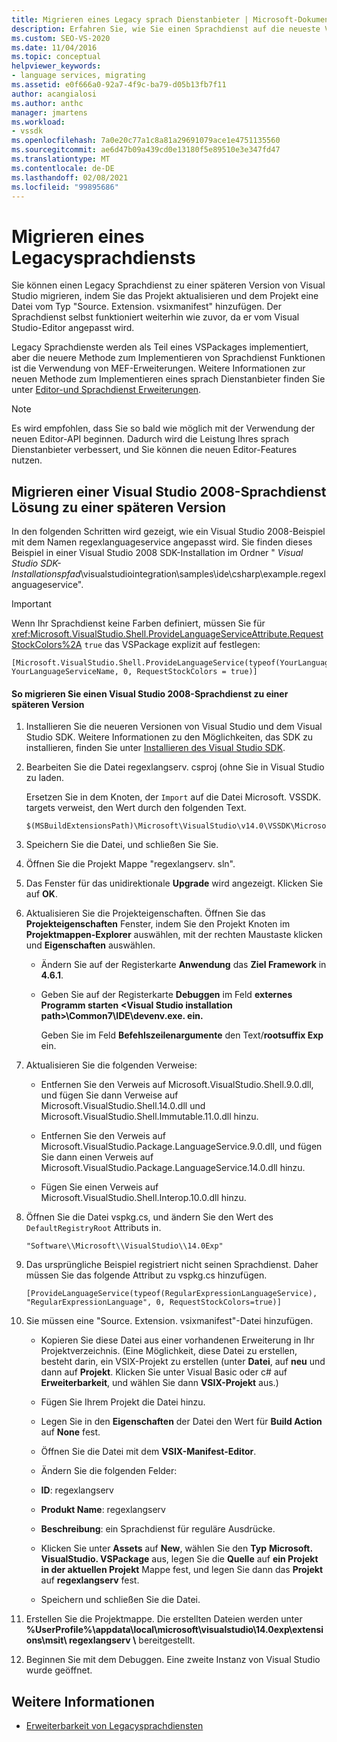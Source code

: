 ```yaml
---
title: Migrieren eines Legacy sprach Dienstanbieter | Microsoft-Dokumentation
description: Erfahren Sie, wie Sie einen Sprachdienst auf die neueste Version von Visual Studio aktualisieren, indem Sie das Projekt aktualisieren und eine "Source. Extension. vsixmanifest"-Datei hinzufügen.
ms.custom: SEO-VS-2020
ms.date: 11/04/2016
ms.topic: conceptual
helpviewer_keywords:
- language services, migrating
ms.assetid: e0f666a0-92a7-4f9c-ba79-d05b13fb7f11
author: acangialosi
ms.author: anthc
manager: jmartens
ms.workload:
- vssdk
ms.openlocfilehash: 7a0e20c77a1c8a81a29691079ace1e4751135560
ms.sourcegitcommit: ae6d47b09a439cd0e13180f5e89510e3e347fd47
ms.translationtype: MT
ms.contentlocale: de-DE
ms.lasthandoff: 02/08/2021
ms.locfileid: "99895686"
---
```

# <a name="migrating-a-legacy-language-service"></a>Migrieren eines Legacysprachdiensts
Sie können einen Legacy Sprachdienst zu einer späteren Version von Visual Studio migrieren, indem Sie das Projekt aktualisieren und dem Projekt eine Datei vom Typ "Source. Extension. vsixmanifest" hinzufügen. Der Sprachdienst selbst funktioniert weiterhin wie zuvor, da er vom Visual Studio-Editor angepasst wird.

 Legacy Sprachdienste werden als Teil eines VSPackages implementiert, aber die neuere Methode zum Implementieren von Sprachdienst Funktionen ist die Verwendung von MEF-Erweiterungen. Weitere Informationen zur neuen Methode zum Implementieren eines sprach Dienstanbieter finden Sie unter [Editor-und Sprachdienst Erweiterungen](../../extensibility/editor-and-language-service-extensions.md).

> [!NOTE]
> Es wird empfohlen, dass Sie so bald wie möglich mit der Verwendung der neuen Editor-API beginnen. Dadurch wird die Leistung Ihres sprach Dienstanbieter verbessert, und Sie können die neuen Editor-Features nutzen.

## <a name="migrating-a-visual-studio-2008-language-service-solution-to-a-later-version"></a>Migrieren einer Visual Studio 2008-Sprachdienst Lösung zu einer späteren Version
 In den folgenden Schritten wird gezeigt, wie ein Visual Studio 2008-Beispiel mit dem Namen regexlanguageservice angepasst wird. Sie finden dieses Beispiel in einer Visual Studio 2008 SDK-Installation im Ordner " *Visual Studio SDK-Installationspfad*\visualstudiointegration\samples\ide\csharp\example.regexlanguageservice\".

> [!IMPORTANT]
> Wenn Ihr Sprachdienst keine Farben definiert, müssen Sie für <xref:Microsoft.VisualStudio.Shell.ProvideLanguageServiceAttribute.RequestStockColors%2A> `true` das VSPackage explizit auf festlegen:

```
[Microsoft.VisualStudio.Shell.ProvideLanguageService(typeof(YourLanguageService), YourLanguageServiceName, 0, RequestStockColors = true)]
```

#### <a name="to-migrate-a-visual-studio-2008-language-service-to-a-later-version"></a>So migrieren Sie einen Visual Studio 2008-Sprachdienst zu einer späteren Version

1. Installieren Sie die neueren Versionen von Visual Studio und dem Visual Studio SDK. Weitere Informationen zu den Möglichkeiten, das SDK zu installieren, finden Sie unter [Installieren des Visual Studio SDK](../../extensibility/installing-the-visual-studio-sdk.md).

2. Bearbeiten Sie die Datei regexlangserv. csproj (ohne Sie in Visual Studio zu laden.

     Ersetzen Sie in dem Knoten, der `Import` auf die Datei Microsoft. VSSDK. targets verweist, den Wert durch den folgenden Text.

    ```
    $(MSBuildExtensionsPath)\Microsoft\VisualStudio\v14.0\VSSDK\Microsoft.VsSDK.targets
    ```

3. Speichern Sie die Datei, und schließen Sie Sie.

4. Öffnen Sie die Projekt Mappe "regexlangserv. sln".

5. Das Fenster für das unidirektionale **Upgrade** wird angezeigt. Klicken Sie auf **OK**.

6. Aktualisieren Sie die Projekteigenschaften. Öffnen Sie das **Projekteigenschaften** Fenster, indem Sie den Projekt Knoten im **Projektmappen-Explorer** auswählen, mit der rechten Maustaste klicken und **Eigenschaften** auswählen.

    - Ändern Sie auf der Registerkarte **Anwendung** das **Ziel Framework** in **4.6.1**.

    - Geben Sie auf der Registerkarte **Debuggen** im Feld **externes Programm starten** **\<Visual Studio installation path>\Common7\IDE\devenv.exe. ein.**

         Geben Sie im Feld **Befehlszeilenargumente** den Text/**rootsuffix Exp** ein.

7. Aktualisieren Sie die folgenden Verweise:

    - Entfernen Sie den Verweis auf Microsoft.VisualStudio.Shell.9.0.dll, und fügen Sie dann Verweise auf Microsoft.VisualStudio.Shell.14.0.dll und Microsoft.VisualStudio.Shell.Immutable.11.0.dll hinzu.

    - Entfernen Sie den Verweis auf Microsoft.VisualStudio.Package.LanguageService.9.0.dll, und fügen Sie dann einen Verweis auf Microsoft.VisualStudio.Package.LanguageService.14.0.dll hinzu.

    - Fügen Sie einen Verweis auf Microsoft.VisualStudio.Shell.Interop.10.0.dll hinzu.

8. Öffnen Sie die Datei vspkg.cs, und ändern Sie den Wert des `DefaultRegistryRoot` Attributs in.

    ```
    "Software\\Microsoft\\VisualStudio\\14.0Exp"
    ```

9. Das ursprüngliche Beispiel registriert nicht seinen Sprachdienst. Daher müssen Sie das folgende Attribut zu vspkg.cs hinzufügen.

    ```
    [ProvideLanguageService(typeof(RegularExpressionLanguageService), "RegularExpressionLanguage", 0, RequestStockColors=true)]
    ```

10. Sie müssen eine "Source. Extension. vsixmanifest"-Datei hinzufügen.

    - Kopieren Sie diese Datei aus einer vorhandenen Erweiterung in Ihr Projektverzeichnis. (Eine Möglichkeit, diese Datei zu erstellen, besteht darin, ein VSIX-Projekt zu erstellen (unter **Datei**, auf **neu** und dann auf **Projekt**. Klicken Sie unter Visual Basic oder c# auf **Erweiterbarkeit**, und wählen Sie dann **VSIX-Projekt** aus.)

    - Fügen Sie Ihrem Projekt die Datei hinzu.

    - Legen Sie in den **Eigenschaften** der Datei den Wert für **Build Action** auf **None** fest.

    - Öffnen Sie die Datei mit dem **VSIX-Manifest-Editor**.

    - Ändern Sie die folgenden Felder:

    - **ID**: regexlangserv

    - **Produkt Name**: regexlangserv

    - **Beschreibung**: ein Sprachdienst für reguläre Ausdrücke.

    - Klicken Sie unter **Assets** auf **New**, wählen Sie den **Typ** **Microsoft. VisualStudio. VSPackage** aus, legen Sie die **Quelle** auf **ein Projekt in der aktuellen Projekt** Mappe fest, und legen Sie dann das **Projekt** auf **regexlangserv** fest.

    - Speichern und schließen Sie die Datei.

11. Erstellen Sie die Projektmappe. Die erstellten Dateien werden unter **%UserProfile%\appdata\local\microsoft\visualstudio\14.0exp\extensions\msit\ regexlangserv \\** bereitgestellt.

12. Beginnen Sie mit dem Debuggen. Eine zweite Instanz von Visual Studio wurde geöffnet.

## <a name="see-also"></a>Weitere Informationen
- [Erweiterbarkeit von Legacysprachdiensten](../../extensibility/internals/legacy-language-service-extensibility.md)
